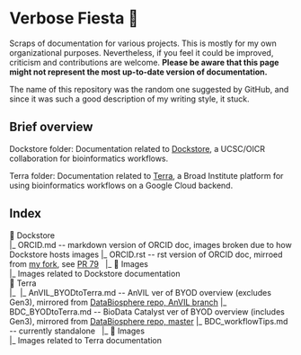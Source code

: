 # Verbose Fiesta 🥳
Scraps of documentation for various projects. This is mostly for my own organizational purposes. Nevertheless, if you feel it could be improved, criticism and contributions are welcome. **Please be aware that this page might not represent the most up-to-date version of documentation.**

The name of this repository was the random one suggested by GitHub, and since it was such a good description of my writing style, it stuck.

## Brief overview
Dockstore folder: Documentation related to [Dockstore](https://dockstore.org/), a UCSC/OICR collaboration for bioinformatics workflows. 

Terra folder: Documentation related to [Terra](https:/terra.bio/), a Broad Institute platform for using bioinformatics workflows on a Google Cloud backend.  

## Index

📁 Dockstore  
‎ ‎ |_ ORCID.md -- markdown version of ORCID doc, images broken due to how Dockstore hosts images
  |_ ORCID.rst -- rst version of ORCID doc, mirroed from [my fork](https://github.com/aofarrel/dockstore-documentation/blob/develop/docs/end-user-topics/ORCID.rst), see [PR 79](https://github.com/dockstore/dockstore-documentation/pull/79) 
‎ ‎ |_ 📁 Images  
‎ ‏ ‎ ‎ ‎ ‏ ‏ ‏|_ Images related to Dockstore documentation  
📁 Terra  
‎ ‎ |_ 
 ‎ |_ AnVIL_BYODtoTerra.md -- AnVIL ver of BYOD overview (excludes Gen3), mirrored from [DataBiosphere repo, AnVIL branch](https://github.com/DataBiosphere/BYOD-to-Terra/blob/anvil/full_documentation.md) 
  ‎|_ BDC_BYODtoTerra.md -- BioData Catalyst ver of BYOD overview (includes Gen3), mirrored from [DataBiosphere repo, master](https://github.com/DataBiosphere/BYOD-to-Terra/blob/master/full_documentation.md) 
  |_ BDC_workflowTips.md -- currently standalone
‎ ‎ |_ 📁 Images  
‎ ‏ ‎ ‎ ‎ ‏ ‏ ‏|_ Images related to Terra documentation
